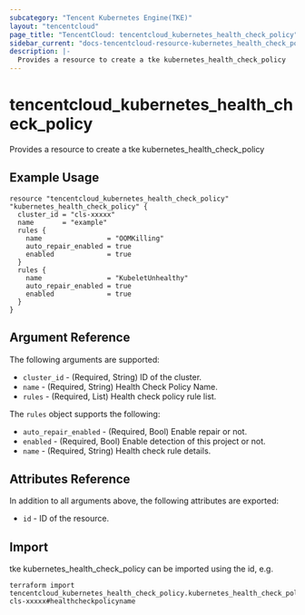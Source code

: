 ```yaml
---
subcategory: "Tencent Kubernetes Engine(TKE)"
layout: "tencentcloud"
page_title: "TencentCloud: tencentcloud_kubernetes_health_check_policy"
sidebar_current: "docs-tencentcloud-resource-kubernetes_health_check_policy"
description: |-
  Provides a resource to create a tke kubernetes_health_check_policy
---
```


# tencentcloud_kubernetes_health_check_policy

Provides a resource to create a tke kubernetes_health_check_policy

## Example Usage

```hcl
resource "tencentcloud_kubernetes_health_check_policy" "kubernetes_health_check_policy" {
  cluster_id = "cls-xxxxx"
  name       = "example"
  rules {
    name                = "OOMKilling"
    auto_repair_enabled = true
    enabled             = true
  }
  rules {
    name                = "KubeletUnhealthy"
    auto_repair_enabled = true
    enabled             = true
  }
}
```

## Argument Reference

The following arguments are supported:

* `cluster_id` - (Required, String) ID of the cluster.
* `name` - (Required, String) Health Check Policy Name.
* `rules` - (Required, List) Health check policy rule list.

The `rules` object supports the following:

* `auto_repair_enabled` - (Required, Bool) Enable repair or not.
* `enabled` - (Required, Bool) Enable detection of this project or not.
* `name` - (Required, String) Health check rule details.

## Attributes Reference

In addition to all arguments above, the following attributes are exported:

* `id` - ID of the resource.




## Import

tke kubernetes_health_check_policy can be imported using the id, e.g.

```
terraform import tencentcloud_kubernetes_health_check_policy.kubernetes_health_check_policy cls-xxxxx#healthcheckpolicyname
```


